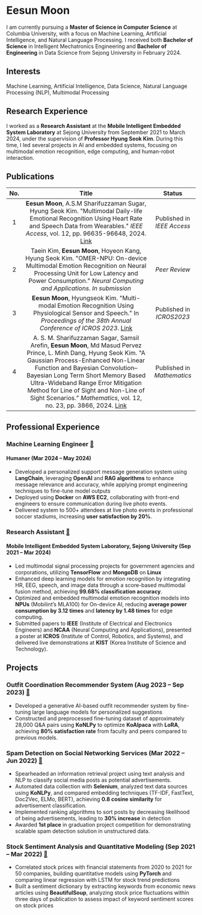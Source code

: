 # Eesun Moon

I am currently pursuing a **Master of Science in Computer Science** at Columbia University, with a focus on Machine Learning, Artificial Intelligence, and Natural Language Processing. I received both **Bachelor of Science** in Intelligent Mechatronics Engineering and **Bachelor of Engineering** in Data Science from Sejong University in February 2024.

## Interests
Machine Learning, Artificial Intelligence, Data Science, Natural Language Processing (NLP), Multimodal Processing

## Research Experience
I worked as a **Research Assistant** at the **Mobile Intelligent Embedded System Laboratory** at Sejong University from September 2021 to March 2024, under the supervision of **Professor Hyung Seok Kim**. During this time, I led several projects in AI and embedded systems, focusing on multimodal emotion recognition, edge computing, and human-robot interaction.

## Publications
| No. | Title | Status |
|:---:|:---:|:---:|
| 1 | **Eesun Moon**, A.S.M Sharifuzzaman Sugar, Hyung Seok Kim. "Multimodal Daily-life Emotional Recognition Using Heart Rate and Speech Data from Wearables." *IEEE Access*, vol. 12, pp. 96635-96648, 2024. [Link](https://doi.org/10.1109/ACCESS.2024.3427111) | Published in *IEEE Access* |
| 2 | Taein Kim, **Eesun Moon**, Hoyeon Kang, Hyung Seok Kim. "OMER-NPU: On-device Multimodal Emotion Recognition on Neural Processing Unit for Low Latency and Power Consumption." *Neural Computing and Applications*. *In submission* | *Peer Review* | 
| 3 | **Eesun Moon**, Hyungseok Kim. "Multi-modal Emotion Recognition Using Physiological Sensor and Speech." In *Proceedings of the 38th Annual Conference of ICROS 2023*. [Link](https://www.dbpia.co.kr/journal/articleDetail?nodeId=NODE11480498#a) | Published in *ICROS2023* |
| 4 | A. S. M. Sharifuzzaman Sagar, Samsil Arefin, **Eesun Moon**, Md Masud Pervez Prince, L. Minh Dang, Hyung Seok Kim. "A Gaussian Process-Enhanced Non-Linear Function and Bayesian Convolution–Bayesian Long Term Short Memory Based Ultra-Wideband Range Error Mitigation Method for Line of Sight and Non-Line of Sight Scenarios." *Mathematics*, vol. 12, no. 23, pp. 3866, 2024. [Link](https://doi.org/10.3390/math12233866) | Published in *Mathematics* |


## Professional Experience

### Machine Learning Engineer [📎]((https://github.com/EesunMoon/genai_soccer))
#### Humaner (Mar 2024 – May 2024)
- Developed a personalized support message generation system using **LangChain**, leveraging **OpenAI** and **RAG algorithms** to enhance message relevance and accuracy, while applying prompt engineering techniques to fine-tune model outputs
- Deployed using **Docker** on **AWS EC2**, collaborating with front-end engineers to ensure communication during live photo events.
- Delivered system to 500+ attendees at live photo events in professional soccer stadiums, increasing **user satisfaction by 20%**.

### Research Assistant [📎](https://github.com/EesunMoon/On-device_Multimodal_ER)
#### Mobile Intelligent Embedded System Laboratory, Sejong University (Sep 2021 – Mar 2024)
- Led multimodal signal processing projects for government agencies and corporations, utilizing **TensorFlow** and **MongoDB** on **Linux**
- Enhanced deep learning models for emotion recognition by integrating HR, EEG, speech, and image data through a score-based multimodal fusion method, achieving **99.68% classification accuracy**.
- Optimized and embedded multimodal emotion recognition models into **NPUs** (Mobilint’s MLA100) for On-device AI, reducing **average power consumption by 3.12 times** and **latency by 1.48 times** for edge computing.
- Submitted papers to **IEEE** (Institute of Electrical and Electronics Engineers) and **NCAA** (Neural Computing and Applications), presented a poster at **ICROS** (Institute of Control, Robotics, and Systems), and delivered live demonstrations at **KIST** (Korea Institute of Science and Technology).

## Projects

### Outfit Coordination Recommender System (Aug 2023 – Sep 2023) [📎](https://github.com/EesunMoon/genAI_Cor-Recom)
- Developed a generative AI-based outfit recommender system by fine-tuning large language models for personalized suggestions
- Constructed and preprocessed fine-tuning dataset of approximately 28,000 Q&A pairs using **KoNLPy** to optimize **KoAlpaca** with **LoRA**, achieving **80% satisfaction rate** from faculty and peers compared to previous models.


### Spam Detection on Social Networking Services (Mar 2022 – Jun 2022) [📎](https://github.com/EesunMoon/spam_review_detection)
- Spearheaded an information retrieval project using text analysis and NLP to classify social media posts as potential advertisements.
- Automated data collection with **Selenium**, analyzed text data sources using **KoNLPy**, and compared embedding techniques (TF-IDF, FastText, Doc2Vec, ELMo, BERT), achieving **0.8 cosine similarity** for advertisement classification.
- Implemented ranking algorithms to sort posts by decreasing likelihood of being advertisements, leading to **30% increase** in detection
- Awarded **1st place** in graduation project competition for demonstrating scalable spam detection solution in unstructured data.


### Stock Sentiment Analysis and Quantitative Modeling (Sep 2021 – Mar 2022) [📎](https://github.com/EesunMoon/JENQ)
- Correlated stock prices with financial statements from 2020 to 2021 for 50 companies, building quantitative models using **PyTorch** and comparing linear regression with LSTM for stock trend predictions
- Built a sentiment dictionary by extracting keywords from economic news articles using **BeautifulSoup**, analyzing stock price fluctuations within three days of publication to assess impact of keyword sentiment scores on stock prices


<!---
MoonEeSun/MoonEeSun is a ✨ special ✨ repository because its `README.md` (this file) appears on your GitHub profile.
You can click the Preview link to take a look at your changes.
--->
